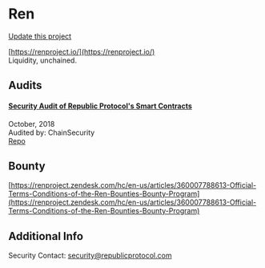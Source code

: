 
# Ren

[Update this project](https://github.com/ConsenSys/blockchainSecurityDB/edit/master/projects/ren.json)
  
[https://renproject.io/](https://renproject.io/)<br>
Liquidity, unchained.


## Audits



#### [Security Audit of Republic Protocol's Smart Contracts](https://github.com/ChainSecurity/audits/blob/master/ChainSecurity_Republic.pdf)

October, 2018<br>
Audited by: ChainSecurity<br>
[Repo](https://github.com/republicprotocol/renex-sol)<br>
      

  

## Bounty

[https://renproject.zendesk.com/hc/en-us/articles/360007788613-Official-Terms-Conditions-of-the-Ren-Bounties-Bounty-Program](https://renproject.zendesk.com/hc/en-us/articles/360007788613-Official-Terms-Conditions-of-the-Ren-Bounties-Bounty-Program)<br>



## Additional Info

Security Contact: security@republicprotocol.com

